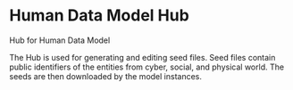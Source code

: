 
# Human Data Model Hub

Hub for Human Data Model

The Hub is used for generating and editing seed files. Seed files contain public identifiers of the entities from cyber, social, and physical world. The seeds are then downloaded by the model instances.
